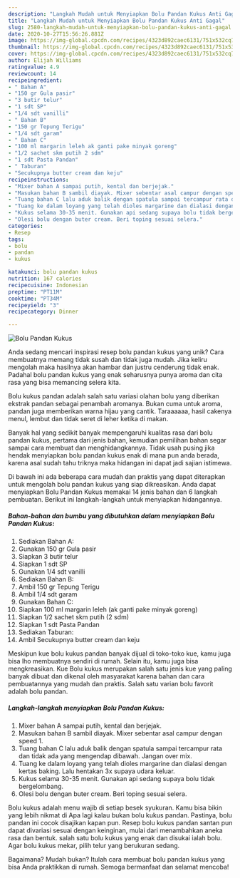 ```yaml
---
description: "Langkah Mudah untuk Menyiapkan Bolu Pandan Kukus Anti Gagal"
title: "Langkah Mudah untuk Menyiapkan Bolu Pandan Kukus Anti Gagal"
slug: 2580-langkah-mudah-untuk-menyiapkan-bolu-pandan-kukus-anti-gagal
date: 2020-10-27T15:56:26.881Z
image: https://img-global.cpcdn.com/recipes/4323d892caec6131/751x532cq70/bolu-pandan-kukus-foto-resep-utama.jpg
thumbnail: https://img-global.cpcdn.com/recipes/4323d892caec6131/751x532cq70/bolu-pandan-kukus-foto-resep-utama.jpg
cover: https://img-global.cpcdn.com/recipes/4323d892caec6131/751x532cq70/bolu-pandan-kukus-foto-resep-utama.jpg
author: Elijah Williams
ratingvalue: 4.9
reviewcount: 14
recipeingredient:
- " Bahan A"
- "150 gr Gula pasir"
- "3 butir telur"
- "1 sdt SP"
- "1/4 sdt vanilli"
- " Bahan B"
- "150 gr Tepung Terigu"
- "1/4 sdt garam"
- " Bahan C"
- "100 ml margarin leleh ak ganti pake minyak goreng"
- "1/2 sachet skm putih 2 sdm"
- "1 sdt Pasta Pandan"
- " Taburan"
- "Secukupnya butter cream dan keju"
recipeinstructions:
- "Mixer bahan A sampai putih, kental dan berjejak."
- "Masukan bahan B sambil diayak. Mixer sebentar asal campur dengan speed 1."
- "Tuang bahan C lalu aduk balik dengan spatula sampai tercampur rata dan tidak ada yang mengendap dibawah. Jangan over mix."
- "Tuang ke dalam loyang yang telah dioles margarine dan dialasi dengan kertas baking. Lalu hentakan 3x supaya udara keluar."
- "Kukus selama 30-35 menit. Gunakan api sedang supaya bolu tidak bergelombang."
- "Olesi bolu dengan buter cream. Beri toping sesuai selera."
categories:
- Resep
tags:
- bolu
- pandan
- kukus

katakunci: bolu pandan kukus 
nutrition: 167 calories
recipecuisine: Indonesian
preptime: "PT11M"
cooktime: "PT34M"
recipeyield: "3"
recipecategory: Dinner

---
```



![Bolu Pandan Kukus](https://img-global.cpcdn.com/recipes/4323d892caec6131/751x532cq70/bolu-pandan-kukus-foto-resep-utama.jpg)

Anda sedang mencari inspirasi resep bolu pandan kukus yang unik? Cara membuatnya memang tidak susah dan tidak juga mudah. Jika keliru mengolah maka hasilnya akan hambar dan justru cenderung tidak enak. Padahal bolu pandan kukus yang enak seharusnya punya aroma dan cita rasa yang bisa memancing selera kita.

Bolu kukus pandan adalah salah satu variasi olahan bolu yang diberikan ekstrak pandan sebagai penambah aromanya. Bukan cuma untuk aroma, pandan juga memberikan warna hijau yang cantik. Taraaaaaa, hasil cakenya menul, lembut dan tidak seret di leher ketika di makan.

Banyak hal yang sedikit banyak mempengaruhi kualitas rasa dari bolu pandan kukus, pertama dari jenis bahan, kemudian pemilihan bahan segar sampai cara membuat dan menghidangkannya. Tidak usah pusing jika hendak menyiapkan bolu pandan kukus enak di mana pun anda berada, karena asal sudah tahu triknya maka hidangan ini dapat jadi sajian istimewa.


Di bawah ini ada beberapa cara mudah dan praktis yang dapat diterapkan untuk mengolah bolu pandan kukus yang siap dikreasikan. Anda dapat menyiapkan Bolu Pandan Kukus memakai 14 jenis bahan dan 6 langkah pembuatan. Berikut ini langkah-langkah untuk menyiapkan hidangannya.

<!--inarticleads1-->

##### Bahan-bahan dan bumbu yang dibutuhkan dalam menyiapkan Bolu Pandan Kukus:

1. Sediakan  Bahan A:
1. Gunakan 150 gr Gula pasir
1. Siapkan 3 butir telur
1. Siapkan 1 sdt SP
1. Gunakan 1/4 sdt vanilli
1. Sediakan  Bahan B:
1. Ambil 150 gr Tepung Terigu
1. Ambil 1/4 sdt garam
1. Gunakan  Bahan C:
1. Siapkan 100 ml margarin leleh (ak ganti pake minyak goreng)
1. Siapkan 1/2 sachet skm putih (2 sdm)
1. Siapkan 1 sdt Pasta Pandan
1. Sediakan  Taburan:
1. Ambil Secukupnya butter cream dan keju


Meskipun kue bolu kukus pandan banyak dijual di toko-toko kue, kamu juga bisa lho membuatnya sendiri di rumah. Selain itu, kamu juga bisa mengkreasikan. Kue Bolu kukus merupakan salah satu jenis kue yang paling banyak dibuat dan dikenal oleh masyarakat karena bahan dan cara pembuatannya yang mudah dan praktis. Salah satu varian bolu favorit adalah bolu pandan. 

<!--inarticleads2-->

##### Langkah-langkah menyiapkan Bolu Pandan Kukus:

1. Mixer bahan A sampai putih, kental dan berjejak.
1. Masukan bahan B sambil diayak. Mixer sebentar asal campur dengan speed 1.
1. Tuang bahan C lalu aduk balik dengan spatula sampai tercampur rata dan tidak ada yang mengendap dibawah. Jangan over mix.
1. Tuang ke dalam loyang yang telah dioles margarine dan dialasi dengan kertas baking. Lalu hentakan 3x supaya udara keluar.
1. Kukus selama 30-35 menit. Gunakan api sedang supaya bolu tidak bergelombang.
1. Olesi bolu dengan buter cream. Beri toping sesuai selera.


Bolu kukus adalah menu wajib di setiap besek syukuran. Kamu bisa bikin yang lebih nikmat di Apa lagi kalau bukan bolu kukus pandan. Pastinya, bolu pandan ini cocok disajikan kapan pun. Resep bolu kukus pandan santan pun dapat divariasi sesuai dengan keinginan, mulai dari menambahkan aneka rasa dan bentuk. salah satu bolu kukus yang enak dan disukai ialah bolu. Agar bolu kukus mekar, pilih telur yang berukuran sedang. 

Bagaimana? Mudah bukan? Itulah cara membuat bolu pandan kukus yang bisa Anda praktikkan di rumah. Semoga bermanfaat dan selamat mencoba!
